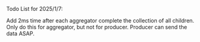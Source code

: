 Todo List for 2025/1/7:

Add 2ms time after each aggregator complete the collection of all children. Only do this for aggregator, but not for producer. Producer can send the data ASAP.